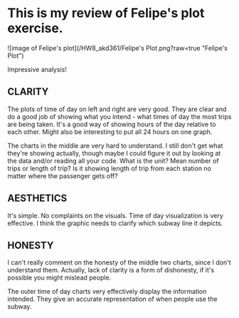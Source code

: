 # This is my review of Felipe's plot exercise.

![image of Felipe's plot](/HW8_akd361/Felipe's Plot.png?raw=true "Felipe's Plot")

Impressive analysis!

## CLARITY
The plots of time of day on left and right are very good. They are clear and do a good job of showing what you intend - what times of day the most trips are being taken. It's a good way of showing hours of the day relative to each other. Might also be interesting to put all 24 hours on one graph.

The charts in the middle are very hard to understand. I still don't get what they're showing actually, though maybe I could figure it out by looking at the data and/or reading all your code. What is the unit? Mean number of trips or length of trip? Is it showing length of trip from each station no matter where the passenger gets off?

## AESTHETICS
It's simple. No complaints on the visuals. Time of day visualization is very effective. I think the graphic needs to clarify which subway line it depicts.

## HONESTY
I can't really comment on the honesty of the middle two charts, since I don't understand them. Actually, lack of clarity is a form of dishonesty, if it's possible you might mislead people.

The outer time of day charts very effectively display the information intended. They give an accurate representation of when people use the subway.
